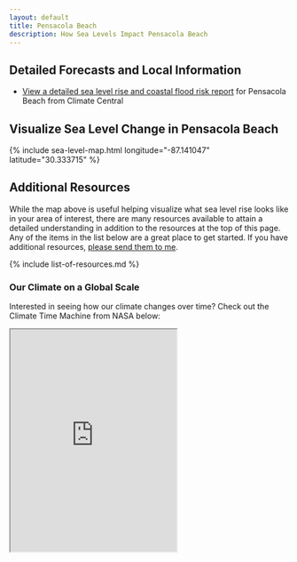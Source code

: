 ```yaml
---
layout: default
title: Pensacola Beach
description: How Sea Levels Impact Pensacola Beach
---
```


## Detailed Forecasts and Local Information

 - [View a detailed sea level rise and coastal flood risk report](/downloads/pensacola-beach/local-report-from-climate-central.pdf) for Pensacola Beach from Climate Central

## Visualize Sea Level Change in Pensacola Beach

{% include sea-level-map.html longitude="-87.141047" latitude="30.333715" %}

## Additional Resources

While the map above is useful helping visualize what sea level rise looks like in your area of interest, there are many resources available to attain a detailed understanding in addition to the resources at the top of this page. Any of the items in the list below are a great place to get started. If you have additional resources, [please send them to me](/contact-me).

{% include list-of-resources.md %}

### Our Climate on a Global Scale

Interested in seeing how our climate changes over time? Check out the Climate Time Machine from NASA below:

<iframe src="https://climate.nasa.gov/interactives/climate_time_machine" padding="0" margin="0" width="auto" height="400px"></iframe>